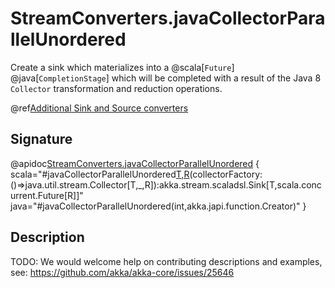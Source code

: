# StreamConverters.javaCollectorParallelUnordered

Create a sink which materializes into a @scala[`Future`] @java[`CompletionStage`] which will be completed with a result of the Java 8 `Collector` transformation and reduction operations.

@ref[Additional Sink and Source converters](../index.md#additional-sink-and-source-converters)

## Signature

@apidoc[StreamConverters.javaCollectorParallelUnordered](StreamConverters$) { scala="#javaCollectorParallelUnordered[T,R](parallelism:Int)(collectorFactory:()=&gt;java.util.stream.Collector[T,_,R]):akka.stream.scaladsl.Sink[T,scala.concurrent.Future[R]]" java="#javaCollectorParallelUnordered(int,akka.japi.function.Creator)" }


## Description

TODO: We would welcome help on contributing descriptions and examples, see: https://github.com/akka/akka-core/issues/25646
